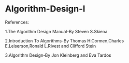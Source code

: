 # Algorithm-Design-I
References:

1.The Algorithm Design Manual-By Steven S.Skiena

2.Introduction To Algorithms-By Thomas H.Cormen,Charles E.Leiserson,Ronald L.Rivest and Clifford Stein

3.Algorithm Design-By Jon Kleinberg and Eva Tardos
